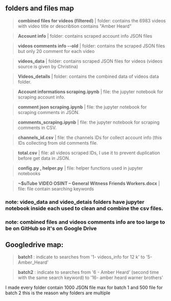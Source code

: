 ## folders and files map

> __combined files for videos (filtered)__ | folder: contains the 6983 videos with video title or describtion contains "Amber Heard"

> __Account info__ | folder: contains scraped account info JSON files

> __videos comments info --old__ | folder: contains the scraped JSON files but only 20 comment for each video

> __videos_data__ | folder: contains scraped JSON files for videos (videos source is given by Christina)

> __Videos_details__ | folder: contains the combined data of videos data folder.

> __Account informations scraping.ipynb__ | file: the jupyter notebook for scraping account info.

> __comment json scraping.ipynb__ | file: the jupyter notebook for scraping comments in JSON.

> __comments_scraping.ipynb__ | file: the jupyter notebook for scraping comments in CSV.

> __channels_id.csv__ | file: the channels IDs for collect account info (this IDs collecting from old comments file.

> __total.csv__ | file: all videos scraped IDs, I use it to prevent duplication before get data in JSON.

> __config.py , helper.py__ | file: helper functions used in jupyter notebooks

> __~$uTube VIDEO OSINT – General Witness Friends Workers.docx__ | file: file contain searching keywords 

### note: video_data and video_detais folders have jupyter notebook inside each used to clean and combine the csv files.

### note: combined files and videos comments info are too large to be on GitHub so it's on Google Drive

## Googledrive map:

> __batch1__ : indicate to searches from '1- videos_info for 12 k' to '5- Amber_Heard' 

> __batch2__ : indicate to searches from '6 - Amber Heard' (second time with the same search keyword) to '16- amber heard warner brothers'

I made every folder contain 1000 JSON file max for batch 1 and 500 file for batch 2 this is the reason why folders are multiple 
